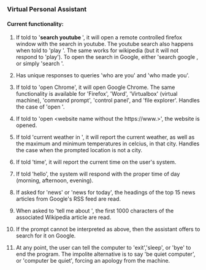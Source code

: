 ### Virtual Personal Assistant

#### Current functionality:

1. If told to '**search youtube <query>**', it will open a remote controlled firefox window with the search in youtube.
The youtube search also happens when told to 'play <query>'.
The same works for wikipedia (but it will not respond to 'play').
To open the search in Google, either 'search google <query>, or simply 'search <query>'.
   
2. Has unique responses to queries 'who are you' and 'who made you'.

3. If told to 'open Chrome', it will open Google Chrome.
The same functionality is available for 'Firefox', 'Word', 'Virtualbox' (virtual machine), 'command prompt', 'control panel', and 'file explorer'.
Handles the case of 'open <application that is not supported>'.
   
4. If told to 'open <website name without the https://www.>', the website is opened.
   
5. If told 'current weather in <city>', it will report the current weather, as well as the maximum and minimum temperatures in celcius, in that city.
Handles the case when the prompted location is not a city.
   
6. If told 'time', it will report the current time on the user's system.
   
7. If told 'hello', the system will respond with the proper time of day (morning, afternoon, evening).
   
8. If asked for 'news' or 'news for today', the headings of the top 15 news articles from Google's RSS feed are read.
   
9. When asked to 'tell me about <anything>', the first 1000 characters of the associated Wikipedia article are read.
   
10. If the prompt cannot be interpreted as above, then the assistant offers to search for it on Google.
   
11. At any point, the user can tell the computer to 'exit','sleep', or 'bye' to end the program.
The impolite alternative is to say 'be quiet computer', or 'computer be quiet', forcing an apology from the machine.
